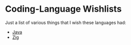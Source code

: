 # Coding-Language Wishlists

Just a list of various things that I wish these languages had:

- [Java](./java.md)
- [Zig](./zig.md)

